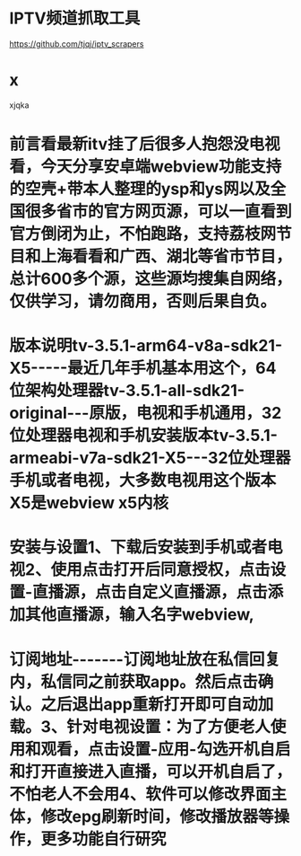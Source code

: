 # IPTV频道抓取工具

https://github.com/tjqj/iptv_scrapers



# x
xjqka


# 前言看最新itv挂了后很多人抱怨没电视看，今天分享安卓端webview功能支持的空壳+带本人整理的ysp和ys网以及全国很多省市的官方网页源，可以一直看到官方倒闭为止，不怕跑路，支持荔枝网节目和上海看看和广西、湖北等省市节目，总计600多个源，这些源均搜集自网络，仅供学习，请勿商用，否则后果自负。

# 版本说明tv-3.5.1-arm64-v8a-sdk21-X5-----最近几年手机基本用这个，64位架构处理器tv-3.5.1-all-sdk21-original---原版，电视和手机通用，32位处理器电视和手机安装版本tv-3.5.1-armeabi-v7a-sdk21-X5---32位处理器手机或者电视，大多数电视用这个版本X5是webview x5内核

# 安装与设置1、下载后安装到手机或者电视2、使用点击打开后同意授权，点击设置-直播源，点击自定义直播源，点击添加其他直播源，输入名字webview,

# 订阅地址-------订阅地址放在私信回复内，私信同之前获取app。然后点击确认。之后退出app重新打开即可自动加载。3、针对电视设置：为了方便老人使用和观看，点击设置-应用-勾选开机自启和打开直接进入直播，可以开机自启了，不怕老人不会用4、软件可以修改界面主体，修改epg刷新时间，修改播放器等操作，更多功能自行研究
